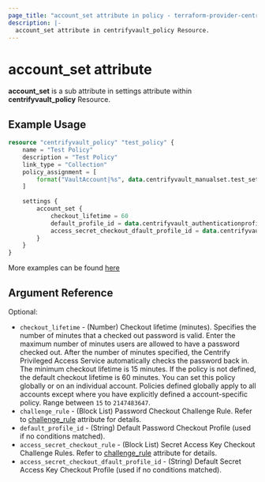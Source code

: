 ```yaml
---
page_title: "account_set attribute in policy - terraform-provider-centrifyvault"
description: |-
  account_set attribute in centrifyvault_policy Resource.
---
```


# account_set attribute

**account_set** is a sub attribute in settings attribute within **centrifyvault_policy** Resource.

## Example Usage

```terraform
resource "centrifyvault_policy" "test_policy" {
    name = "Test Policy"
    description = "Test Policy"
    link_type = "Collection"
    policy_assignment = [
        format("VaultAccount|%s", data.centrifyvault_manualset.test_set.id),
    ]
    
    settings {
        account_set {
            checkout_lifetime = 60
            default_profile_id = data.centrifyvault_authenticationprofile.newdevice_auth_pf.id
            access_secret_checkout_dfault_profile_id = data.centrifyvault_authenticationprofile.newdevice_auth_pf.id
        }
    }
}
```

More examples can be found [here](../../../examples/centrifyvault_policy/policy_account_set.tf)

## Argument Reference

Optional:

- `checkout_lifetime` - (Number) Checkout lifetime (minutes). Specifies the number of minutes that a checked out password is valid. Enter the maximum number of minutes users are allowed to have a password checked out. After the number of minutes specified, the Centrify Privileged Access Service automatically checks the password back in. The minimum checkout lifetime is 15 minutes. If the policy is not defined, the default checkout lifetime is 60 minutes. You can set this policy globally or on an individual account. Policies defined globally apply to all accounts except where you have explicitly defined a account-specific policy. Range between `15` to `2147483647`.
- `challenge_rule` - (Block List) Password Checkout Challenge Rule. Refer to [challenge_rule](../attribute_challengerule.md) attribute for details.
- `default_profile_id` - (String) Default Password Checkout Profile (used if no conditions matched).
- `access_secret_checkout_rule` - (Block List) Secret Access Key Checkout Challenge Rules. Refer to [challenge_rule](../attribute_challengerule.md) attribute for details.
- `access_secret_checkout_dfault_profile_id` - (String) Default Secret Access Key Checkout Profile (used if no conditions matched).
